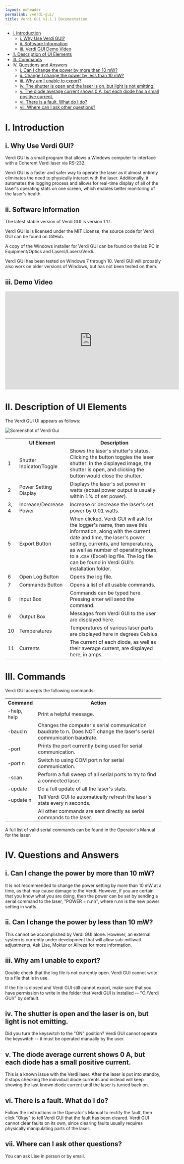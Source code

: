 ```yaml
---
layout: noheader
permalink: /verdi-gui/
title: Verdi Gui v1.1.1 Documentation
---
```




<ul class="table-of-contents">
  <li><a href="#I">I. Introduction</a>
    <ul class="table-of-contents">
      <li><a href="#I-i">i. Why Use Verdi GUI?</a></li>
      <li><a href="#I-ii">ii. Software Information</a></li>
      <li><a href="#I-iii">iii. Verdi GUI Demo Video</a></li>
    </ul>
  </li>
  <li><a href="#II">II. Description of UI Elements</a></li>
  <li><a href="#III">III. Commands</a></li>
  <li><a href="#IV">IV. Questions and Answers</a>
    <ul class="table-of-contents">
      <li><a href="#IV-i">i. Can I change the power by more than 10 mW?</a></li>
      <li><a href="#IV-ii">ii. Change I change the power by less than 10 mW?</a></li>
      <li><a href="#IV-iii">iii. Why am I unable to export?</a></li>
      <li><a href="#IV-iv">iv. The shutter is open and the laser is on, but light is not emitting.</a></li>
      <li><a href="#IV-v">v. The diode average current shows 0 A, but each diode has a small positive current.</a></li>
      <li><a href="#IV-vi">vi. There is a fault. What do I do?</a></li>
      <li><a href="#IV-vii">vii.  Where can I ask other questions?</a></li>
    </ul>
  </li>
</ul>

<a name="I"></a>
# I. Introduction

<a name="I-i"></a>
## i. Why Use Verdi GUI?

Verdi GUI is a small program that allows a Windows computer to interface with a Coherent Verdi laser via RS-232.

Verdi GUI is a faster and safer way to operate the laser as it almost entirely eliminates the need to physically interact with
the laser. Additionally, it automates the logging process and allows for real-time display of all of the laser's operating stats
on one screen, which enables better monitoring of the laser's health.

<a name="I-ii"></a>
## ii. Software Information

The latest stable version of Verdi GUI is version 1.1.1.

Verdi GUI is is licensed under the MIT License; the source code for Verdi GUI can be found on GitHub.

A copy of the Windows installer for Verdi GUI can be found on the lab PC in Equipment/Optics and Lasers/Lasers/Verdi.

Verdi GUI has been tested on Windows 7 through 10. Verdi GUI will probably also work on older versions of Windows, but has not
been tested on them.

<a name="I-iii"></a>
## iii. Demo Video

<iframe width="560" height="315" src="https://www.youtube.com/embed/ZaWmGg7Yhww" frameborder="0" allowfullscreen></iframe>

<a name="II"></a>
# II. Description of UI Elements

The Verdi GUI UI appears as follows:

![Screenshot of Verdi Gui](/assets/images/2016/verdi-gui-screenshot.png)

<table>
  <tr>
    <th>&nbsp;</th>
    <th>UI Element</th>
    <th>Description</th>
  </tr>
  
  <tr>
    <td>1</td>
    <td>Shutter Indicator/Toggle</td>
    <td>Shows the laser's shutter's status. Clicking the button toggles the laser shutter. In the displayed image, the shutter is
    open, and clicking the button would close the shutter.</td>
  </tr>
  
  <tr>
    <td>2</td>
    <td>Power Setting Display</td>
    <td>Displays the laser's set power in watts (actual power output is usually within 1% of set power).</td>
  </tr>
  
  <tr>
    <td>3, 4</td>
    <td>Increase/Decrease Power</td>
    <td>Increase or decrease the laser's set power by 0.01 watts.</td>
  </tr>

  <tr>
    <td>5</td>
    <td>Export Button</td>
    <td>When clicked, Verdi GUI will ask for the logger's name, then save this information, along with the current date and
    time, the laser's power setting, currents, and temperatures, as well as number of operating hours, to a .csv (Excel) log file.
    The log file can be found in Verdi GUI's installation folder.</td>
  </tr>
  
  <tr>
    <td>6</td>
    <td>Open Log Button</td>
    <td>Opens the log file.</td>
  </tr>
  
  <tr>
    <td>7</td>
    <td>Commands Button</td>
    <td>Opens a list of all usable commands.</td>
  </tr>
  
  <tr>
    <td>8</td>
    <td>Input Box</td>
    <td>Commands can be typed here. Pressing enter will send the command.</td>
  </tr>
  
  <tr>
    <td>9</td>
    <td>Output Box</td>
    <td>Messages from Verdi GUI to the user are displayed here.</td>
  </tr>
  
  <tr>
    <td>10</td>
    <td>Temperatures</td>
    <td>Temperatures of various laser parts are displayed here in degrees Celsius.</td>
  </tr>
  
  <tr>
    <td>11</td>
    <td>Currents</td>
    <td>The current of each diode, as well as their average current, are displayed here, in amps.</td>
  </tr>

</table>


<a name="III"></a>
# III. Commands

Verdi GUI accepts the following commands:

<table>

  <tr>
    <th>Command</th>
    <th>Action</th>
  </tr>
  
  <tr>
    <td>-help, help</td>
    <td>Print a helpful message.</td>
  </tr>
  
  <tr>
    <td>-baud n</td>
    <td>Changes the computer's serial communication baudrate to n. Does NOT change the laser's serial communication baudrate.</td>
  </tr>
  
  <tr>
    <td>-port</td>
    <td>Prints the port currently being used for serial communication.</td>
  </tr>
  
  <tr>
    <td>-port n</td>
    <td>Switch to using COM port n for serial communication.</td>
  </tr>
  
  <tr>
    <td>-scan</td>
    <td>Perform a full sweep of all serial ports to try to find a connected laser.</td>
  </tr>
  
  <tr>
    <td>-update</td>
    <td>Do a full update of all the laser's stats.</td>
  </tr>
  
  <tr>
    <td>-update n</td>
    <td>Tell Verdi GUI to automatically refresh the laser's stats every n seconds.</td>
  </tr>
  
  <tr>
    <td>&nbsp;</td>
    <td>All other commands are sent directly as serial commands to the laser.</td>
  </tr>
  
</table>

A full list of valid serial commands can be found in the Operator's Manual for the laser.

<a name="IV"></a>
# IV. Questions and Answers

<a name="IV-i"></a>
## i. Can I change the power by more than 10 mW?

It is not recommended to change the power setting by more than 10 mW at a time, as that may cause damage to the Verdi. However, if you are certain that you know what you are doing, then the power can be set by sending a serial command to the laser, "POWER = n.nn", where n.nn is the new power setting in watts.

<a name="IV-ii"></a>
## ii. Can I change the power by less than 10 mW?

This cannot be accomplished by Verdi GUI alone. However, an external system is currently under development that will allow sub-milliwatt adjustments. Ask Lise, Mokter or Alireza for more information.

<a name="IV-iii"></a>
## iii. Why am I unable to export?

Double check that the log file is not currently open. Verdi GUI cannot write to a file that is in use.

If the file is closed and Verdi GUI still cannot export, make sure that you have permission to write in the folder that Verdi GUI is installed -- "C:/Verdi GUI/" by default.

<a name="IV-iv"></a>
## iv. The shutter is open and the laser is on, but light is not emitting.

Did you turn the keyswitch to the "ON" position? Verdi GUI cannot operate the keyswitch -- it must be operated manually by the user.

<a name="IV-v"></a>
## v. The diode average current shows 0 A, but each diode has a small positive current.

This is a known issue with the Verdi laser. After the laser is put into standby, it stops checking the individual diode currents and instead will keep showing the last known diode current until the laser is turned back on.

<a name="IV-vi"></a>
## vi. There is a fault. What do I do?

Follow the instructions in the Operator's Manual to rectify the fault, then click "Okay" to tell Verdi GUI that the fault has been cleared. Verdi GUI cannot clear faults on its own, since clearing faults usually requires physically manipulating parts of the laser.

<a name="IV-vii"></a>
## vii. Where can I ask other questions?

You can ask Lise in person or by email.